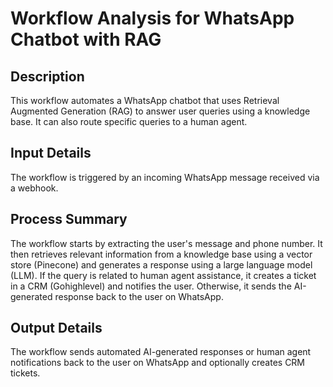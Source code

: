 # Workflow Analysis for WhatsApp Chatbot with RAG

## Description
This workflow automates a WhatsApp chatbot that uses Retrieval Augmented Generation (RAG) to answer user queries using a knowledge base. It can also route specific queries to a human agent.

## Input Details
The workflow is triggered by an incoming WhatsApp message received via a webhook.

## Process Summary
The workflow starts by extracting the user's message and phone number. It then retrieves relevant information from a knowledge base using a vector store (Pinecone) and generates a response using a large language model (LLM). If the query is related to human agent assistance, it creates a ticket in a CRM (Gohighlevel) and notifies the user. Otherwise, it sends the AI-generated response back to the user on WhatsApp.

## Output Details
The workflow sends automated AI-generated responses or human agent notifications back to the user on WhatsApp and optionally creates CRM tickets.
